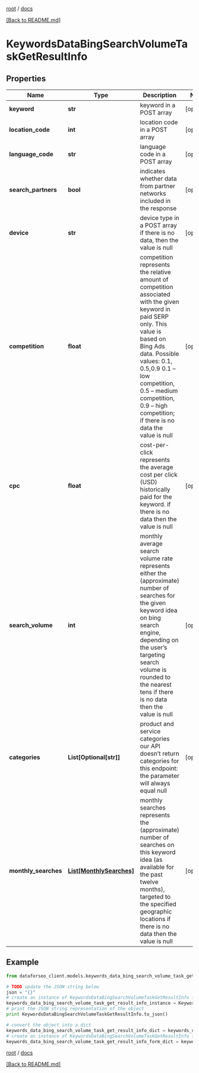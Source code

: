 [root](./../ "root") / [docs](./ "docs")

[[Back to README.md]](./../README.md "[Back to README.md]")

# KeywordsDataBingSearchVolumeTaskGetResultInfo

## Properties

Name | Type | Description | Notes
------------ | ------------- | ------------- | -------------
**keyword** | **str** | keyword in a POST array | [optional]
**location_code** | **int** | location code in a POST array | [optional]
**language_code** | **str** | language code in a POST array | [optional]
**search_partners** | **bool** | indicates whether data from partner networks included in the response | [optional]
**device** | **str** | device type in a POST array if there is no data, then the value is null | [optional]
**competition** | **float** | competition represents the relative amount of competition associated with the given keyword in paid SERP only. This value is based on Bing Ads data. Possible values: 0.1, 0.5,0.9  0.1 – low competition, 0.5 – medium competition, 0.9 – high competition; if there is no data the value is null | [optional]
**cpc** | **float** | cost-per-click represents the average cost per click (USD) historically paid for the keyword. if there is no data then the value is null | [optional]
**search_volume** | **int** | monthly average search volume rate represents either the (approximate) number of searches for the given keyword idea on bing search engine, depending on the user’s targeting search volume is rounded to the nearest tens if there is no data then the value is null | [optional]
**categories** | **List[Optional[str]]** | product and service categories our API doesn’t return categories for this endpoint: the parameter will always equal null | [optional]
**monthly_searches** | [**List[MonthlySearches]**](MonthlySearches.md) | monthly searches represents the (approximate) number of searches on this keyword idea (as available for the past twelve months), targeted to the specified geographic locations if there is no data then the value is null | [optional]

## Example

```python
from dataforseo_client.models.keywords_data_bing_search_volume_task_get_result_info import KeywordsDataBingSearchVolumeTaskGetResultInfo

# TODO update the JSON string below
json = "{}"
# create an instance of KeywordsDataBingSearchVolumeTaskGetResultInfo from a JSON string
keywords_data_bing_search_volume_task_get_result_info_instance = KeywordsDataBingSearchVolumeTaskGetResultInfo.from_json(json)
# print the JSON string representation of the object
print KeywordsDataBingSearchVolumeTaskGetResultInfo.to_json()

# convert the object into a dict
keywords_data_bing_search_volume_task_get_result_info_dict = keywords_data_bing_search_volume_task_get_result_info_instance.to_dict()
# create an instance of KeywordsDataBingSearchVolumeTaskGetResultInfo from a dict
keywords_data_bing_search_volume_task_get_result_info_form_dict = keywords_data_bing_search_volume_task_get_result_info.from_dict(keywords_data_bing_search_volume_task_get_result_info_dict)
```

  

[root](./../ "root") / [docs](./ "docs")

[[Back to README.md]](./../README.md "[Back to README.md]")